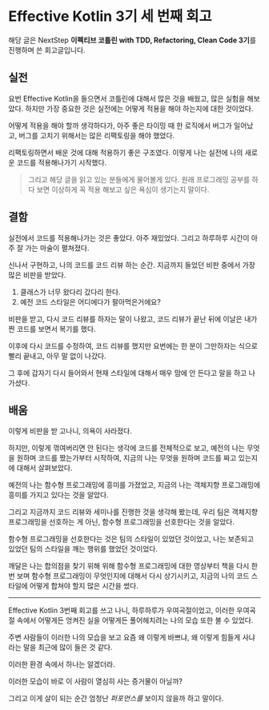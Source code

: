# Effective Kotlin 3기 세 번째 회고
해당 글은 NextStep **이펙티브 코틀린 with TDD, Refactoring, Clean Code 3기**를 진행하며 쓴 회고글입니다.

## 실전

요번 Effective Kotlin을 들으면서 코틀린에 대해서 많은 것을 배웠고, 많은 실험을 해보았다. 하지만 가장 중요한 것은 실전에는 어떻게 적용을 해야 하는지에 대한 것이었다.

어떻게 적용을 해야 할까 생각하다가, 아주 좋은 타이밍 때 한 로직에서 버그가 일어났고, 버그를 고치기 위해서는 많은 리팩토링을 해야 했었다.

리팩토링하면서 배운 것에 대해 적용하기 좋은 구조였다. 이렇게 나는 실전에 나의 새로운 코드를 적용해나가기 시작했다.

> 그리고 해당 글을 읽고 있는 분들에게 물어볼게 있다. 원래 프로그래밍 공부를 하다 보면 이상하게  꼭 적용 해보고 싶은 욕심이 생기는지 말이다.

## 결함

실전에서 코드를 적용해나가는 것은 좋았다. 아주 재밌었다. 그리고 하루하루 시간이 아주 잘 가는 마술이 펼쳐졌다.

신나서 구현하고, 나의 코드를 코드 리뷰 하는 순간. 지금까지 들었던 비판 중에서 가장 많은 비판을 받았다.

1. 클래스가 너무 왔다리 갔다리 한다.
2. 예전 코드 스타일은 어디에다가 팔아먹은거에요?

 비판을 받고, 다시 코드 리뷰를 하자는 말이 나왔고, 코드 리뷰가 끝난 뒤에 이날은 내가 짠 코드를 보면서 복기를 했다. 

이후에 다시 코드를 수정하여, 코드 리뷰를 했지만 요번에는 한 분이 그만하자는 식으로 빨리 끝내고, 아무 말 없이 나갔다. 

그 후에 갑자기 다시 들어와서 현재 스타일에 대해서 매우 맘에 안 든다고 말을 하고 나가셨다.

## 배움

이렇게 비판을 받 고나니, 의욕이 사라졌다. 

하지만, 이렇게 꺾여버리면 안 된다는 생각에 코드를 전체적으로 보고, 예전의 나는 무엇을 원하며 코드를 짰는가부터 시작하여, 지금의 나는 무엇을 원하며 코드를 짜고 있는지에 대해서 살펴보았다.  
  
예전의 나는 함수형 프로그래밍에 흥미를 가졌었고, 지금의 나는 객체지향 프로그래밍에 흥미를 가지고 있다는 것을 알았다.

그리고 지금까지 코드 리뷰와 세미나를 진행한 것을 생각해 봤는데,  우리 팀은 객체지향 프로그래밍을 선호하는 게 아닌, 함수형 프로그래밍을 선호한다는 것을 알았다.  
  
함수형 프로그래밍을 선호한다는 것은 팀의 스타일이 있었던 것이었고, 나는 보존되고 있었던 팀의 스타일을 깨는 행위를 했었던 것이었다.  
  
깨달은 나는 합의점을 찾기 위해 위해 함수형 프로그래밍에 대한 영상부터 책을 다시 한번 보며 함수형 프로그래밍이 무엇인지에 대해서 다시 상기시키고, 지금의 나의 코드 스타일에 어떻게 합쳐야 할지 많은 시간을 썼다.

--------


Effective Kotlin 3번째 회고를 쓰고 나니, 하루하루가 우여곡절이었고, 이러한 우여곡절 속에서 어떻게든 엉켜진 실을 어떻게든 풀어헤치려는 나의 모습 또한 볼 수 있었다.  
  
주변 사람들이 이러한 나의 모습을 보고 요즘 왜 이렇게 바쁘냐, 왜 이렇게 힘들게 사냐라는 말을 최근에 많이 들은 것 같다.  
  
이러한 환경 속에서 하나는 알겠더라.  
  
이러한 모습이 바로 이 사람이 열심히 사는 증거물이 아닐까?

그리고 이게 살이 되는 순간 엄청난 _퍼포먼스를_ 보이지 않을까 하고 말이다.


